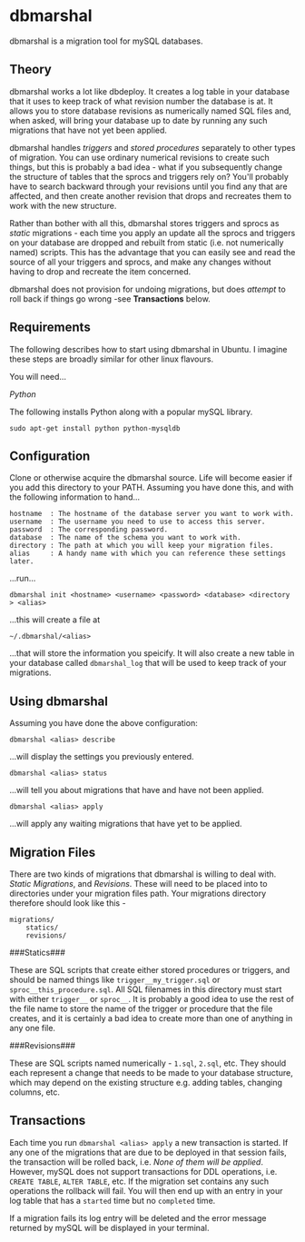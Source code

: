 

dbmarshal
=========

dbmarshal is a migration tool for mySQL databases.

Theory
------

dbmarshal works a lot like dbdeploy. It creates a log table in your database that it uses to keep
track of what revision number the database is at. It allows you to store database revisions as
numerically named SQL files and, when asked, will bring your database up to date by running
any such migrations that have not yet been applied.

dbmarshal handles *triggers* and *stored procedures* separately to other types of migration. You can
use ordinary numerical revisions to create such things, but this is probably a bad idea - what if
you subsequently change the structure of tables that the sprocs and triggers rely on? You'll
probably have to search backward through your revisions until you find any that are affected, and
then create another revision that drops and recreates them to work with the new structure.

Rather than bother with all this, dbmarshal stores triggers and sprocs as *static* migrations -
each time you apply an update all the sprocs and triggers on your database are dropped and rebuilt
from static (i.e. not numerically named) scripts. This has the advantage that you can easily see
and read the source of all your triggers and sprocs, and make any changes without having to drop and
recreate the item concerned.

dbmarshal does not provision for undoing migrations, but does *attempt* to roll back if things go
wrong -see **Transactions** below.

Requirements
------------

The following describes how to start using dbmarshal in Ubuntu. I imagine these steps are broadly
similar for other linux flavours.

You will need...

*Python*

The following installs Python along with a popular mySQL library.

    sudo apt-get install python python-mysqldb


Configuration
-------------

Clone or otherwise acquire the dbmarshal source. Life will become easier if you add this directory
to your PATH. Assuming you have done this, and with the following information to hand...


    hostname  : The hostname of the database server you want to work with.
    username  : The username you need to use to access this server.
    password  : The corresponding password.
    database  : The name of the schema you want to work with.
    directory : The path at which you will keep your migration files.
    alias     : A handy name with which you can reference these settings later.

...run...

    dbmarshal init <hostname> <username> <password> <database> <directory > <alias>

...this will create a file at

    ~/.dbmarshal/<alias>

...that will store the information you speicify. It will also create a new table in your database
called `dbmarshal_log` that will be used to keep track of your migrations.


Using dbmarshal
---------------

Assuming you have done the above configuration:

    dbmarshal <alias> describe

...will display the settings you previously entered.

    dbmarshal <alias> status

...will tell you about migrations that have and have not been applied.

    dbmarshal <alias> apply

...will apply any waiting migrations that have yet to be applied.

Migration Files
---------------

There are two kinds of migrations that dbmarshal is willing to deal with. *Static Migrations*,
and *Revisions*. These will need to be placed into to directories under your migration files path.
Your migrations directory therefore should look like this -

    migrations/
        statics/
        revisions/

###Statics###

These are SQL scripts that create either stored procedures or triggers, and should be named things
like `trigger__my_trigger.sql` or `sproc__this_procedure.sql`. All SQL filenames in this directory
must start with either `trigger__` or `sproc__`. It is probably a good idea to use the rest of the
file name to store the name of the trigger or procedure that the file creates, and it is certainly
a bad idea to create more than one of anything in any one file.

###Revisions###

These are SQL scripts named numerically - `1.sql`, `2.sql`, etc. They should each represent a change
that needs to be made to your database structure, which may depend on the existing structure e.g.
adding tables, changing columns, etc.

Transactions
------------

Each time you run `dbmarshal <alias> apply` a new transaction is started. If any one of the
migrations that are due to be deployed in that session fails, the transaction will be rolled back,
 i.e. *None of them will be applied*.
However, mySQL does not support transactions for DDL operations, i.e. `CREATE TABLE`, `ALTER TABLE`,
etc. If the migration set contains any such operations the rollback will fail. You will then end up
with an entry in your log table that has a `started` time but no `completed` time.

If a migration fails its log entry will be deleted and the error message returned by mySQL will be
displayed in your terminal.
